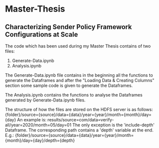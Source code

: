 # Master-Thesis
## Characterizing Sender Policy Framework Configurations at Scale
The code which has been used during my Master Thesis contains of two files:
1. Generate-Data.ipynb
2. Analysis.ipynb

The Generate-Data.ipynb file contains in the beginning all the functions to generate the Dataframes and after the "Loading Data & Creating Columns" section some sample code is given to generate the Dataframes.

The Analysis.ipynb contains the functions to analyse the Dataframes generated by Generate-Data.ipynb files.

The structure of how the files are stored on the HDFS server is as follows:
{folder}/source={source}/data={data}/year={year}/month={month}/day={day}
An example is: results/source=com/data=verify-all/year=2020/month=05/day=01
The only exception is the 'include-depth' Dataframe. The corresponding path contains a 'depth' variable at the end.
E.g.: {folder}/source={source}/data={data}/year={year}/month={month}/day={day}/depth={depth}
